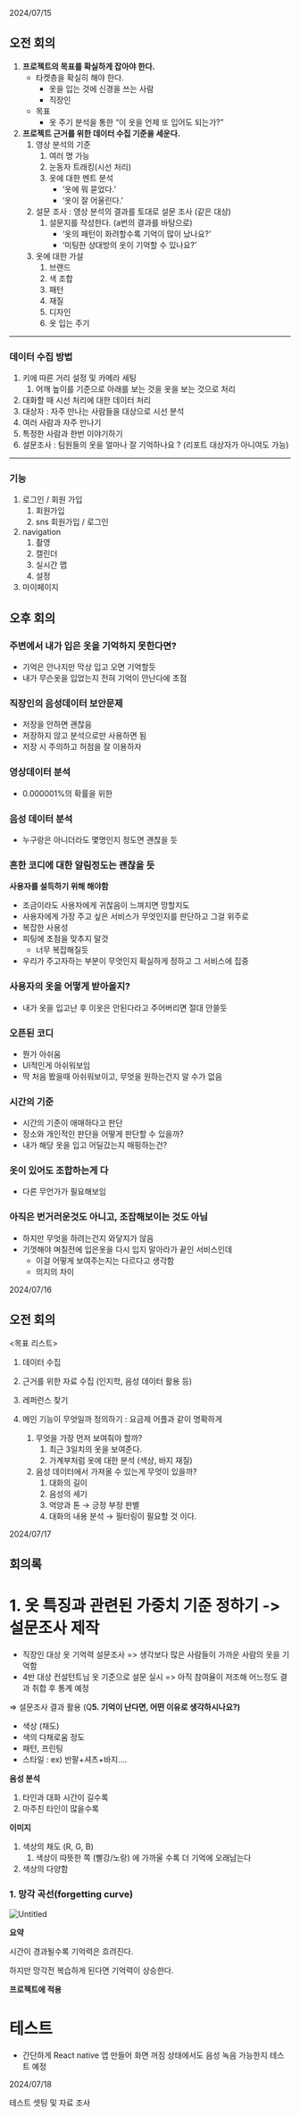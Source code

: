 2024/07/15

## 오전 회의

1. **프로젝트의 목표를 확실하게 잡아야 한다.**
    - 타켓층을 확실히 해야 한다.
        - 옷을 입는 것에 신경을 쓰는 사람
        - 직장인
    - 목표
        - 옷 주기 분석을 통한 “이 옷을 언제 또 입어도 되는가?”
2. **프로젝트 근거를 위한 데이터 수집 기준을 세운다.**
    1. 영상 분석의 기준
        1. 여러 명 가능
        2. 눈동자 트래킹(시선 처리)
        3. 옷에 대한 멘트 분석
            - ‘옷에 뭐 묻었다.’
            - ‘옷이 잘 어울린다.’
    2. 설문 조사 : 영상 분석의 결과를 토대로 설문 조사 (같은 대상)
        1. 설문지를 작성한다. (a번의 결과를 바탕으로)
            - ‘옷의 패턴이 화려할수록 기억이 많이 났나요?’
            - ‘미팅한 상대방의 옷이 기억할 수 있나요?’
    3. 옷에 대한 가설
        1. 브랜드
        2. 색 조합
        3. 패턴
        4. 재질
        5. 디자인
        6. 옷 입는 주기

---

### 데이터 수집 방법

1. 키에 따른 거리 설정 및 카메라 세팅
    1. 어깨 높이를 기준으로 아래를 보는 것을 옷을 보는 것으로 처리
2. 대화할 때 시선 처리에 대한 데이터 처리
3. 대상자 : 자주 만나는 사람들을 대상으로 시선 분석
4. 여러 사람과 자주 만나기
5. 특정한 사람과 한번 이야기하기
6. 설문조사 : 팀원들의 옷을 얼마나 잘 기억하나요 ? (리포트 대상자가 아니여도 가능)

---

### 기능

1. 로그인 / 회원 가입
    1. 회원가입
    2. sns 회원가입 / 로그인
2. navigation
    1. 촬영
    2. 캘린더
    3. 실시간 맵
    4. 설정
3. 마이페이지


## 오후 회의

### 주변에서 내가 입은 옷을 기억하지 못한다면?

- 기억은 안나지만 막상 입고 오면 기억할듯
- 내가 무슨옷을 입었는지 전혀 기억이 안난다에 초점

### 직장인의 음성데이터 보안문제

- 저장을 안하면 괜찮음
- 저장하지 않고 분석으로만 사용하면 됨
- 저장 시 주의하고 허점을 잘 이용하자

### 영상데이터 분석

- 0.000001%의 확률을 위한

### 음성 데이터 분석

- 누구랑은 아니더라도 몇명인지 정도면 괜찮을 듯

### 흔한 코디에 대한 알림정도는 괜찮을 듯

**사용자를 설득하기 위해 해야함**

- 조금이라도 사용자에게 귀찮음이 느껴지면 망할지도
- 사용자에게 가장 주고 싶은 서비스가 무엇인지를 판단하고 그걸 위주로
- 복잡한 사용성
- 피팅에 초점을 맞추지 말것
    - 너무 복잡해질듯
- 우리가 주고자하는 부분이 무엇인지 확실하게 정하고 그 서비스에 집중

### 사용자의 옷을 어떻게 받아올지?

- 내가 옷을 입고난 후 이옷은 안된다라고 주어버리면 절대 안쓸듯

### 오픈된 코디

- 뭔가 아쉬움
- UI적인게 아쉬워보임
- 딱 처음 봤을때 아쉬워보이고, 무엇을 원하는건지 알 수가 없음

### 시간의 기준

- 시간의 기준이 애매하다고 판단
- 장소와 개인적인 판단을 어떻게 판단할 수 있을까?
- 내가 해당 옷을 입고 어딜갔는지 매핑하는건?

### 옷이 있어도 조합하는게 다

- 다른 무언가가 필요해보임

### 아직은 번거러운것도 아니고, 조잡해보이는 것도 아님

- 하지만 무엇을 하려는건지 와닿지가 않음
- 기껏해야 며칠전에 입은옷을 다시 입지 말아라가 끝인 서비스인데
    - 이걸 어떻게 보여주는지는 다르다고 생각함
    - 의지의 차이



2024/07/16

## 오전 회의

<목표 리스트>

1. 데이터 수집
2. 근거를 위한 자료 수집 (인지학, 음성 데이터 활용 등)
3. 레퍼런스 찾기
4. 메인 기능이 무엇일까 정의하기 : 요금제 어플과 같이 명확하게
    
    1. 무엇을 가장 먼저 보여줘야 할까?
        1. 최근 3일치의 옷을 보여준다.
        2. 가계부처럼 옷에 대한 분석 (색상, 바지 재질)
    2. 음성 데이터에서 가져올 수 있는게 무엇이 있을까?
        1. 대화의 길이
        2. 음성의 세기
        3. 억양과 톤 → 긍정 부정 판별
        4. 대화의 내용 분석 → 필터링이 필요할 것 이다.


2024/07/17

## 회의록

# 1. 옷 특징과 관련된 가중치 기준 정하기 -> 설문조사 제작
- 직장인 대상 옷 기억력 설문조사
=> 생각보다 많은 사람들이 가까운 사람의 옷을 기억함
- 4반 대상 컨설턴트님 옷 기준으로 설문 실시
=> 아직 참여율이 저조해 어느정도 결과 취합 후 통계 예정

⇒ 설문조사 결과 활용 (Q**5. 기억이 난다면, 어떤 이유로 생각하시나요?)**
- 색상 (채도)
- 색의 다채로움 정도
- 패턴, 프린팅
- 스타일 : ex) 반팔+셔츠+바지….

**음성 분석**

1. 타인과 대화 시간이 길수록
2. 마주친 타인이 많을수록

**이미지**

1. 색상의 채도 (R, G, B)
    1. 색상이 따뜻한 쪽 (빨강/노랑) 에 가까울 수록 더 기억에 오래남는다
2. 색상의 다양함

### 1. 망각 곡선(forgetting curve)

![Untitled](https://prod-files-secure.s3.us-west-2.amazonaws.com/6fbcb654-fa68-4014-aed1-e8ec3ca9fa62/fdf11367-44db-4dfb-a3bd-1ae4f8c3bfb2/Untitled.png)

**요약**

시간이 경과될수록 기억력은 흐려진다.

하지만 망각전 복습하게 된다면 기억력이 상승한다.

**프로젝트에 적용**

# 테스트
- 간단하게 React native 앱 만들어 화면 꺼짐 상태에서도 음성 녹음 가능한지 테스트 예정


2024/07/18

테스트 셋팅 및 자료 조사

